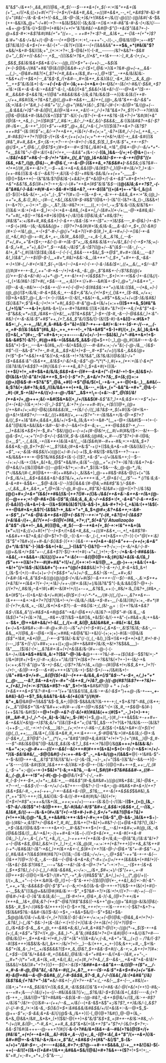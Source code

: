 &"&*$"-/&*+!-_&&_#(((@&_-#_$_(---$--+*&+(+_$(-+:+!&"_++&+(&(+"__+/((_+&;((+)+#($+!$"(--)+$+/(+&&+#_&&_-+(((#+&&*_--_+!_+&#$?_#-*&)-#(/+"(#_&(--/&-&*-&+!+!(-&&__(&-@-(&;+)&/+!(#&*&*-/&/((-@((((-(_@_)&#(-&-_$&(++-&&)(&_@+"-/+#(-+?--+&(&($&)((-(&;&*(&-+()&_+:+#-#&"_&-#-_&-(_+/&)(/-*--+*&*+_-@_-$?&-(/+$(@+(+#&(+/+*+!+"&?&#&(-+&#_@-_$"()-+&($"(&&?+_-)-@+_&$-#+:+&$?&#(#&(+"+"($(+-_--+$+#+?+:$?-#__&)&+__+-()&-+(+"+)$?&:_#+"-&_&-/+*&/+/(_-@-&---(++_@($+:+:+!_-+++"-_-/(-_-_@&!&!(@+;+--#$"(*$?&)&)()-&+$+(+$+$-*&(-(+"-_-(&?(*(((&+--(+(_(&&&&&"__+$-$+$&_+*(#&(&"$?+__&&/+&+#-$&)((&;+"_(+:+:+?+:_$-@&(+!(-(-_#__--_----/&?+&&?+_-$&#()+"_/_$($+$+((-&&($--__($+$__-((((&&!+?&*_((*&"_++!&+--+:-)_#_&-(+;(+_-_$&$_$&)&!&&+$&*&:(/+:--(@_(((+$+"+*-*(++)-__$-$_&_$(&(*-)-$_@&*-/(#&"+#&"_@(_&((@()&&_#_-+:_/-_($+!_@&:+)(&+?&#-@+(-+__&&-__(_)-_-@&#+#&?(*(_$?+(+#_&&*+_+/&$_#+-+)_@+!$"__-*+&_/&(&)&:-+&_&*_+_/(-+$&+(--_&"&$-$_/(+&#--_#+(&*+_&:&)(&(/_-&*_)&!-__&_&_@-*__++$"&/&(&*_(-&--__+_(-($+$&-((+_-)&;++_-_)+*&+-)+-(/__&*_(+-_(&(+!-#&/(-_$&#_+$?+!&:_+(&+-&-&-&:-+&&$"-&-)_-&&(/(*&"_$_&&(+)&+&!-_((---@+&+"($-+-#__&&&#-$+&&?&;+!(@&"+#&&&!&&-)_/&;&?&/&&($--+((/&:&(&((++#-_-/++_#&#((&;+?&+&?_@((_@+#-*&&+-__&)++(_(@-_&/&"&*+-&/-&&"+(&;+)&&-)+"&#_)-(-#&"+"(/_/-@+"(#&/+)&(-_$?&/-(_#-(+:-&(@+"&/(@+(--__&:&&&/+)$"-#-&(@((_&(@+!&++*_+&!(-+:_/-)+?&"&&+?+_$?(_+?--+?(#_)(&(@&-_@_(&&+#-*(&&*()(&+(($$"$"-*&)(-_(+/$?-(+-&++*&?&-(&+?-)+"&#(#(+&"(@(&-+_+&_(-_)+(($_#(_$"_/_#&:+;_&(-_/-*&/_&(/-$&&&;__&:_((&(*&#&?-+_&(-$?(#-/&*-__&-++"_)()(+$"+-+#$"_@+_&(_/+&-(_)+!((($(_&?++_&+?-(&?$?+++#$"-(&:(#_)$"+:_&(-+?++&++_+(&(+/-#+(+;+"_-&?+(&#_/-/-)+(_++&_-_-_#-#&$(/_++?+?(@($-/(+(&-&+;(++(+)+(+;+*-*-+(*&!+/&!(-+;_&&-&#(((&(#&"_#+#_&&*_$+;(&-_+;+?--_+-_(+-#+!-(-/&$_$($_)_$+/&:$"+_++-+$?-@(/_$+_+*_@&:_/_@$?_$+;(#+$+--#+:$?&(_/&#(*&_+!&"_@&*-@-/--&/+*+*-*+__$&?&"-/-@+:&!(+&(+!++_---&&&"+*_(_&+:-/-__((&_)&&--(/+;+(-@&+__()+_-_(-+/___$&(+&$"+#&-(--$-/+!+"&#+_()(_&"(@_)&*&(&)-$+-+-&-+*(@$"((+(&&_+&?_/(@_@&)--_#-@&:(_-+-&-@-)(&++&_+?&$&#+)__-&&$&;(/&?&#--+!+*(/(#_/&*+-&!+?_--$_$-$+*&:++&+&;&&(@-/&_(#$?-(_)(@+#+(&/+?_)+:&:-(++-#&(((&:&-&:(--&&?(-+;&)(&-(-$_)-*+#&!&_-$&/&/++(++"-____$-_(@()+$&*+*(--(&"&!&:$?_@&)&-_(+_&&)+;$"+&(@+/(-&+-&$"+#+$+!+!-*(+-+&"+&&?&_&$((_#+/+?-++;&:-/-(_#+"++&*(#$"&!&"&$--_(__(@(_&)&;&++?$?_-(-&"&#&/-)-&&:+#(#-&+:-$&-_#+!_$&+&?_-+*-$((&"_((+(_&*_)+-+"&-(_&__@_&((_)-$(((+&&-&(+-_+(+"_(-_$"+?(#+:()-+(&_-+$-*_-&:+-+-&&&_&*+:+"&;(@_)-++"+_&_&:()_#(-_-(#--(_+&(_(&&)(#-$-#_&$"(@&+-)-(&"((-(&?+:&_()-_(&&&+!(+-&+?(-_+-)+:+"_@-_-_&?_(&:-#&?+:+:___((_+:-)+!_-+;$"&:&-((&;&!&?&+-*(((&&:+:&:+(+_&+-$_)+:-(+:+&+-&#&_(+&*+(_/-(&#+)(*-/+:__-@-*&#&;&)-*+"+#(_+$()-_+?&&+#+)&*(@&+_(-/&!()&:(@&)&;&"+#&/$?+;(#&!&"+:+/&#+#_#&;&&+)-)-&++-/&&-)&:++-($"+:_-+)&!_$&---_#-@&)-)+-&?--+$-_(+(#&--)&;-&_)_&&&_$(@+:(@$?+?+&(#(#+!&;&)_&-*&;__&-&(-+_$+_()(-&#()(#+:(-+!&!_@__+-(+$"-#-/-@(/+"+&+?((+#-$(#_)+_&-+#+/-)-+()&(-*-&((_+&/_#()-@-+-#(_&+_+-_(&(#__&&(@__-+_&-)_&__&?&_(_--&-(*+/_#+_+"&*($+;-+&*_(-_()-#_-+(&-$"+;_/&;&#&:&)&+-/+/&!_&(-(-(-+$+?&;+(-&-$_/+#__+"+)_&()+"_$--+&&;-/&)$"_&-($?((_@+/_--_&"(*&$---(&-_(--_-&!+_&"-(_#((&!($($&;(&&--(-(-(-(_$&&-*-++$&/_$-+_@$"_#+#+:(&&;__--&?&!_)(&&"_/--+$(@-$-)__+#+*_#&)+&&:-&__(&+*+"-(_$+$_+$"+#++-$_-&&-*-)+!(#-(_/-#+(+!&?_$(_-$_(+$(&+*(--)_+&++(-(-+-)-&-)&&($+:_((+__&/__+$_/--&?(((#(#++-+-$_/_++"-#-*&--/+)+&+&_-&:_@-_$"&#&+-(-/$?&$(@(+(_(/++-$(-&+&!-#(-+)+*-@-*_++-&!++(-+)&$_$&?--_$+)+:+*_-+!&&-)+-&(_/&_(/_(--($_+($+!_&(#&!-)$?+#(_+$&--+__+;&)(*+:(/+#---_&*_#(&+-_$+)_@+"_/+&&*+"_-(@--&-&;-#&!+--(+$&-+-((-++(-(-@+(-$(#&$&:_++"+)_/&)&:(_($&_--(*&_+)-)(@_@(/($+/&/&;-#-&+$&;&;_+--&$+;&"&/+;(_+!+$+;(_()&*+_($-#&_+/+*+;(@+&+&$?_@-(_&--(+-)-/(&&+-((-&!(_+&&(+-&_+#$"+&&;+/+/+(_$-)&/&#&)($(/&*&?+;$"&*&;-)+!+:+"+#(_&$()-#-*&"_@+_&+_(&/+(+:++__((($+*+&_$(#&"&(_/+!(/&"-$-$+&-)+;__&#&-&+(_(+_+-#+?&#_#&:(((&+)&#+"&?+!(*-+&;(+&"$"+&--$"_&_&&;+*+(_(_$_/&#&+-((*&!__+/$?&*&$&"_)-$+-($-#_-&--)-@&&&/_)+:&"-#&)-(+-&-&)&:$"+#$"++_(+?_&&_$"&/_(($&/()-(&!($-#_)_-&__+&(()-_+:_#(&+?&$+:_/-_+-+__/&!_#_&-#&&-$+"&)_+((&?-*_+_-+_-&_#_/+:&:++-)_$-*-/(--+__(-+_+#-$((&:_)&&$"(#&_&)-_++_++-+!-_+?&+&#$"+$-)+#(/(+_(+_&(_)&;&*&(()+&(_+"(#+;_-$"+#+&+;+;++-----*&/+*(_+/_--)+--$&)&)_/+*-#&*+&+!+$-&&-&#$?(-&?(-_#(@+#&-+(&$&_&/_$_&&$-/()+__$++(-_)_@-@_#()&#--+-&-&-&$&"+)-$+;_---&*-&(#&_+/(--&(+&$&;(/---*_#-&_#+:+;-/+"&*(_-(-@-/&*__-)&$-#$"-*_((--&&*___-$"+?+-_#-#_&__&$+&_)+)+$--_#-*$"+/+_(/(/_&&-_&&&(@+(+!$"-$+"+&&)++&"&((+&;+&(&-*+!+?&?&*&"_(&?&/&)(@&(&)-/+"($+&&&&:&"-(&&+*__&!&$+/-&(+&;-&$"-@-*(*(*-)_#(++_(*+:+(&:(-&*(*((&?&!&/(*&$$?-+(#(/(&&:(-+-+*&_&?-)_$+&+#(*+(((&-(__++$(/+!+_+#+$&+_&_/&/&;_$&$____+&+_-((#_+--&*&$+($"_-_((*&!_-+!-$+;&)&$+/-@(&(&+!_)(-&"&!+)&*++_$_$+(-)_-$"+?-_&+&/+?+?&;_$+(&;(_()+:_+(@+)_@&$-#-*$?&"$"_@&_+#((-*$"_@&/_$(+(_-+&-+_++-@(*&-_)__&#&(--&;$?&(+;&#+?&;&$_/((&/&&+++(+*&_(&---_+(&+_(+"-&&"&-+#+"_@&-(-_#(-(#_$-_+(&)++&/((+)-+-@-/_$&"__&$+$+!_(+$-(+_&:-_-*$"_@($(*_/&!(*+&+)_+_@+++;&$($-+&#($&*&((+_/+/(&&$(#__-*_&$"&?_)++&;&$+_+:-+$"+)+-()+-(*&)-)(&+;+!+:-((-_)-$$"(_&:+?+;(+-++#-#(+_+($(((@+_(@+*(/++&#+/+;+#(/-@&)(*&#_&&&(#__-_+(&/-(-/((_)&?&$-*_$(*+#((&-(#+!&+-@_+&!+!&#$?+/---*&/_(((+#&#((+_+-+/$?+"-+-(&!_&&++/&-_@-*$?+?&/(/_$+_+*_)&"&#+;_&&&+_&*&/+/+$+&_(&;&++!-+&#-*(__+-@+:(&&#($--+!+-(-_&&"(@&)_&+&&(&&+:&#--&!-#-/--&&+!+*_$+-&;+-__+*-@&$_&$?-*_/---__)+&&)&*&$+)+*-$_#+"-$&!_/_@()+*-(-+(+(#-*_@&!+;(__#_/+#(#&/($+:--&!+--$-@_&-$+/_-+;+"(+()-$+/_-(_-$&!(#_$-_&_-_(*&#&;(@_#&;_+_#-*--_/$"$?+)-#-_(@&;()_+__$"_-_(_&(&_-+((&+*+)&(&+&!(__-(&($&#(#-_-#++-#&;+:++&!&*_$+?&&&*&;-@_$+?+$(-+:__$?(&&;(#+&+*&:$"-+(/+(($&;&_+&_-+#-(&&((&((-_/+;-+$"_-+;-&(&-#&$&)(_+)(@((+/-#-/+(-_+_($_&-#&!($-#&/($+-+?--++-*&/&&&*+*-*-@$?&/_#&$&$+(&-_(-_(($?_+&-$"+-(/+_(&&!&++;(--$---/+:+/-/&-+:()&+_&(+&;_@$"+&&/_#+;&(&"--(@__+"+:(_+?+*-)&?&:_/&&+?+&-@+&&/_/+((*&((@&#-(((_--@_$(+&?+;+:-#+*_$((&:+$&---&;_@-@-*_/&;(*-/&&&/(#-(_#(@&++--#(++#&#+)-_&(&&+)_@-++#&$-#_&_&-@_((+_(+"(&_(+$_/&/+)__&$+&&&&+&!-&$?&/+_+/+++++:&_-*_@+&(-(__/$"-$-*(/$?&:&;&-&-&+_#+-&$&+-__$_@-&(&-(_/_--)($()&&&:(#-@&;+#&#$"&:_)_/-$&#-_-/_&&__&+_&&+_+*_@+(&:-/-@_#-@++_#$"&)_-&)&#+:-_(@_+((+?-/_/&:_)&__)_(_@()+#+;_)+&+"(&&(++_#&(_(_(&-(*++$?($_)_#-+(*()&*-/&&(+_+&+&:_-&++&-$+$(*&+_(_@-((--@+*_++;+!-@-#&+()&-()$"&;(&&;&_&_&;-/-+&$_$+:(*_-&+&"-)-&-*+$+:(*(-&_&)((_)-/&+&+(-&--((&+$(#&(&)$?(/&-&$-)+_&&-#+?+)-(_+&)&:(++!&$(-++-@&#+&+;&$$?($-(_&_$&?-*_&&:+"+*_&_$+*_@_#+;&?+&&++;+:&#-_+_-$$"_(+"+&-@&:&*+$&+(@+(-$&?(--++:+"(-(#_+&?()+(-(&&$?(+&!&_&_-/(_+_-_&($?($++(--$(@(+(#&_+?+;(*_$(+&"(/
Atualização
&"&*$"-/&*+!-_&&_#(((@&_-#_$_(---$--+*&+(+_$(-+:+!&"_++&+(&(+"__+/((_+&;((+)+#($+!$"(--)+$+/(+&&+#_&&_-+(((#+&&*_--_+!_+&#$?_#-*+&&#+*++&?_+&;&(-@_+$?+?-@_-((-&+--&-_(-(_+*(+&$++-/$?-)($-(+"_@(++:&)_($"$"+?&#+)(*+*+#-*&/-$(/&$-)(++:-)&&-+-*__+*+)+_&+-_&*(_(+&"++--(++(+;&*+*&"()+*_/&:$?&"-)-)&$-$&+(+&:___)-((&$"(-()&?()--+?__-/+;--(*+_-_&/_+&/-)-#-$(@+$&/&+_/+$&"+--/_&&+$?(*-$(/-*+!+#(-+"+/_)+!+;-$+;-/__+&-&-$($-#_#&&_(&*-+&&(_-*++&&&+-/&)(_(*(/()+++"+:&(+--*-&(_(@(@++&;(#(/&*_)+&(&-&_/(&_)(*$"++-+((&!+?+--#(#+#&"+!(/+/_/(++:+!-*&!(@__+__@-)+-+;+&&:(++&-+&!+"(/+!&$-/&)(&&#+"(*-++*+*(@_(+$&$___&&)+?-)-*&-+/-)_#-&+*&$_&+!(_(&-$-(+/(--#+(+)_+-)-(+$&$+"+/+)+/-$___&&)-(&-+(__+#+;&)(+&#-)&+&_&"&$+&_((@(@_)_@_$-(+/&/+#($(--&++++-((--$(--#&_-_&:+$+*___+(*&?&!_++(&&+?(+-)+;+!&)-/++-/(#+:&(&)+_(/&(&?&"$"(-&;&:&&()$?-@+*-)-$(/(*$?+/_#&!&$_)-$&*+!_#_(+__#__(+-&(#+!+/((_+-$-$+*__&?&*_$_++:(-_#&/+:&_()&?+_(#&*_-&*(#$"(_+-_((+&+&!-&+/+#(#(+_@($+:(-+/-*-*+__/(#-)((_/()+--_&?+*&+--(&++--+&+:+&+?+?()$?()_&+!-+_/+-(*&/&/-*_/&&_-+$-#+-__(-&(&)(#(/+:+_-#+*(#((-(+?+;&/&_+_-(&)_/&*(*&+$?_(-*-&_--#&(_)&:+;(_(*&!-$_@+:((++$?&/_&+&&?&$-/(&&_&"((+#&$+&+#_@_$&"-*&/-@&*+/-/&)&?-+(@$"-#-(&:&__-&_(&_$()+"+(+(&:+?&___-#&+-/$?_/&$-+&#()&_+&($(-&/(-++&"-(+#&*&*+;&;++&&-+-__$&+_@++&#+&&/+!-&(__(_/(+-#_&(@_&&)&#&#_+-#&(+:&(_$&(+__-_)+_&+&#&#+:-#-_-#-@+:_#-/(*--_/&"+/-(+!-$+#(+(_&*&--_&!$?&)&;-&&_-_--&*&*__+)(@&_&--@&-+!&*+;+#_#&;+&_@&"&)-+&)(/-(+;+;+)-#_(&:-_(@&/_&($$"+!&#_+&*(@___(-*--$"_$(&(-&:&"(/-((_(_-&()_)($+!_)&*+$+*(*&?_#+!-#-)(---_)$"&+((-/(/_+_#_#+;+++((_+;_@+_(#_++&&#_#+)&/&;_+&!+?&$&&___)-(&"____($_)&(-(+:__&?&#+:&_+_(+(+&(&&_/&-(#+--@-(-(-&+*-)+/&*__&*&$+#&!&_&:+?($&"-@-)&-&__@+-+-+?&/-#--+*($()&$-*-$$?&!+;-*(/&*(#(#+/+$+;(/-#-_+;&_(++"_)&/(*$"(*($&*+?+-+?&_&?&(+?+$-)+$-(&_(_-+&(+:+*+;&?(-&"(@+"&-_+_)-$&/_-(/$?+?&/+)&_+/(@-*-*(#(@_&+!+/&$_&++_)+?(--/+!-_-&(@-*+$---&+#_)+*+++(&"(/&-+)-$&!-$+/--+/(&_#_/&$+!-$(__/&"+#&_+$+/+#-__&(@($(+&)--(*++_-&*_/&_&_&+(/$"&$-*-*+_-$+_+/_)+"+*(__@-___--&?_$&-+&+/(+-#+"-(&++$_/+)&?_@-)((-@(#$?(&$?+-+?&)+-+_(+&)_)+(+:+:$?_(&&+#$?-+&"_$+!+!&+__&#&#$?(@+*+/+$_&-(+&&+++&+$"&?-#+&--+"(++"&!(&&!((&_&/&:-*-&(-&$+"_)++_@_-_(_&-+__-$-$-*_+-*&#_&_)-&()-+$?_$&;&&&?&-&&-_&(+&(/&"(/(#(#_-&"+_&__@&#_@+!_)&&$"&$-$_&+;(@($-$&&&/&?(&-++-+;(_+$+_&?$"-#&_(/&*+;(+__&"(@&$+"_(&+&"&#+_+:+#(#-+-/&*+-(@+/&$&"-(+:(&_#_-+$&*_@-&(#-)(++$&?&-&#($(++__@+!+*_@-+&?-((-&(+#_)(#&)&*(++:(#($+"_-_)+)+)-*+;(#__&#-#_)-/_/-*-(+_&)-&-)&/+;_$-/_#_(__+)+$_@+/(_-)(#_/-++&&$&:+_-++#+-&-+&&)(+&!_@_-+)$?&;&/+"((&(($+&+"+;()&"_$(_&$--+?+?(&+?&/&)&----(&(&?-)++_$-__-((_-+:+!-(+&___)&!-__(+;+!++-/-#&--/_&($&-_(+&&/+&_#+:((+$((+!(@(_()_++;___(&/&+(_((&:&*&#_#_++:&++--+_$-#_@&"&:+)_#+&&(&;(-_@+:&*(/-$&*_/__$?_@$"-)+"__(*(+_-+"&#$"(#_@_+&;&#_(&"+!+!+"_)-)+"(#&__)_@-$_#----$"-#&*_(&&_@&"(@-&&/_$_&&(&-&?_)_$&++:+?_&(@(/&__((*&*+++/+&(&&:&/-+&_+"+;+;-@-#++--(((+--&&(-_-&(+++#(#+++(&+&)+$+(+-((-/-+&$+:+/+/-*_)(&-$&!&#&/__-$_@()&#()-/+:++-#&-$"_-_+&+&/(@+/(&&$+__@(-+!&#&-$"-+-$-&(@-_++-&__&?$"$?&)_(&"&/+-(/-)&-($_-+)-_+/+"($&-((&"&/--&&--+)()-*+"&-_---(/_(&-&#($(#_)&&+++-&)(#&:+$-@-+-*()&:-)(@()+#+*+-+$_++:_/(_(#(_-$-*+"+;-@(+__-+-)+$&)+"(-&;++&?&_--&-+(_$_#(_(#_+$?&#&&&#-+_((#--&;_(-@_&+-+!$"+(-#_(-@-)-@___@&/(*$"-(-/_-+#-#_(-$-)++-$+_+)+*+;_&&:+__--#&&$"(#_-&;&#&#+)_((@((_#&_+$&:_)&)-@&+_-+?--+!_--&&$-/(---&-+/+/-(+_&?+$+$---@&?-/-((-+&+;-@-#&#_&+#+&+)($+$+?(*&&+$&/-#_-_++(-++-_/-*--&&&+&-(@__$?&;__++-&(*+*&$&$_$&#&)_&(*_++"$?(-+++;($_&&)()&:-$_-&/((-#+*&#(#(_&/-(&)(*+!+;((+$+!+#$"+;+++*&/(&_+(&__+++;_++/+)---++-_(&:&(_)-(_-_/((&:-(__($+_(+()_(&_--$?-_&/-/&_($$"+!-&(@+*+-_$_/-#(_&*&/-#_/$"&#+:(_&$&:+)&$&+_(_--((&_-&)&#_$_/((-*_+--_/&-&+(____#+/&"(+(-+!_$+#-)+#-)_$+/+"+#&?(@&_+?&)_$+$(_+!+++)&;()_@-*_&_$_++&&#&:+*+:&$+/-#+;++()&-$"_@-&&-_)&(&++$__+)-@-)_(_#&!-_+;&!$?+/-@&&+?_#_#(__$_/&++($?+$&(+)_+_#&?-/-((+_@&+&?$?()_(&)-_+$-(&&_/(@&:&$-*--++&*+)-__#-&&?+*+$_+(+-$__--&)+*&#+;+#(@_(&_-&(@&&($&/()__&/-*&)+;-)_)++_#+*&:+)&*_$-$(*-/((+$+&(*+__++&-#(++&-#()&;_)-)_/+-_&-(_(+*(_+&_/(_-__)-+++++(++&(&-$+/&;&;--_@_(&"&;_/_(&:&"&!+?+-(_-@&+&$_@&)_&&!+:(+_)_)+;(_+:(&_@(#_-+:+:++(+&?+++)()++&_&?&++#(-+*-/&#&(&!-(&"-*&(_)+*(&++&+-(_$(#+:(++?(&-@-/-@_&+"&"+_-#-$&"-+_)(/_#&/&&+?(&&$(#_#(#&?(/_+()((&;-_()&-($&;-/+/+-_-_@+$&"-++"&-+-+-&(--()&++?(@+:_)_(-$_-_&---$&--(-@&*_-&*+*&+&;(*-#+:(+()+/+++(&&&_&+(+_#&!+)(-_-(&+*&(-$&:$?(#&?__-*--+"&*&--+&!-(&-&$-@+:$?+"+"-*+:+?_--__-($++-)&+&(_$+*$?&)_(-(-)-(_)_/-#(&-&&#&_+:-/+:-__/&+_$_#+;+)_/-($"(++-_+-#(@+++$(_-((@()+!&+$?-/(#+*(*_-+*_&-/(#&$$"&"_&+/_)+/-)__(*_@(/+((-(/(+_&__+"--(-(*+:&#(&-@_/()+(--$"_&-*+!-(($(@(@(*-_++&)_&()+:-#(-&"-*_++_+"&;-&&&&$-@(-$"$"+-(-_-&;+!_+&(_)(&-&-@-++-+?(/&$-++(&(+)+#()-+-__$&;&"(((&_@+_&&(@_#(#&/&:+_--$"_+$?&#-*+?_/+(&:+!+/((+?---#(-+(--((--___@&#-/+_&-()-)&"&:&(&;&(_--___($-#+!++_@&+_&-)(-&_(@+?-*+/&*(*++&__)&+_@&;&?-(++$"-@&?(#$"&$&((*-+&++"_@+;(@+"&#(@-_&(&_(@&_(-&$&-_#_$+/-/(#&$-&(*+++)(+()-$+*+?&_+++!+;--+!&--++*+:-(-$&?+&+?-+($(&&#$?&:-&&#-(&(($-&(-+$+_-+&&+$&/()--$"+$&)+$&-_$_@_@_)&/()&-_/+*&/&-(+_(+?(((&((-$(-&(+*-/+:+;+(-@(@&;-@&&_&+!+?+)-_&?&!_)-(_/&"-$&:-)+*(*&-(&(-+:_(+!_(-)+)()&:&-_)+_+(&(+(-)_(_/+?(@_$--()_/&*&$-$-&__&+_@_++-&#&*&;&)_/+#_&+#&?-@((+;-((@(*-+_$($-+-+&(+;(_&;+&$"+"$?+!(*_@-_&&_)-*-_&"&;(#&$&!+?+(_)+:&#(@(-++&/(/&?+#---@&/&(()+-_$+*&*&:+!+#_)-/$"+(&"+!((&+&/+;(*-*&_+&+"+"&__(+$()-/$?&/(-$?-#($&$+$+*+)&$&!&-&/(_&*+:-/&/+?+!-__)--&:(*++_+_+-)()&;&++;+#_-_$+!&-&*$"+(&_&-_)+!__+/&$&&&?($+*_&_@&?_$++&&-$+#((-_&-+;+_&++)+?(#+:(_+$_$--()&"&/+&&&-#_+()&&&)_@&!&:-&+"+#&*--&/(*&--)&#_++"-_-__#+*-)(*+"+#_&+(&_+#_+&/(_&)_+(+(#_/+?+&_/_$--&&-__+&+&"+&-_&!&!+*(&&&(/+&&((#+"+?+)(*()+--$()+:-&($+?__&#_#_+&+-&&"&+--&/(_(@-+_($"+__/-+_#-&-#-@_@&"&(_-&?&+-#((_)+_&?__++--($-+&:$"+&+$+#+)+(+"&#-#_)-&_@+#&--&-@-$&#&_(/_/-#-$&$&_$?-$_&_/-/-((&&(_/&:(*&#&"(/&)(&$?&_&;(_+?&?+"_-_)&"+__&_/-#_&+$(-_(((+?+$-+&"+:(_-+&*_(-__$+-(--_+#&)(+-((&+;+"+++&_$&)&!(+((&;&$_#_-&!&$&(()&"&++)+#&-&(-@(+&(+$($+_+!()-#&;-+--+#+;&*---/-)&*(/+)+-(/-_-#_&(*&&(_&?(/+;__$?&/&)-$+$()&(&+(_&$(----_&;(*+?($-++_-_(&&!(@+"$?+#&#&*--&$(&-#--(@-#&?_-&++$_@&/+/($_/&:-+-#$?+/&)&"-)&!+-(/(/&#-+-$($_++/--_&__+/_&(*--(*+&-*&$+&$"+;_/&?$?_++)&/&/-)_&$?(/-*(/-#-$_/+:+)&-&_-$()&*()+$+:&#&&&/&#&$&/+/((+&(&+:_-&--@+$_$-@++_-$"+;-$-&&;&+&-&)(/(@_$-&_/&++)((-(_@(@+?&#()_@-@+(&_-&+&_@&&+/&#__&*&*_(+!($&!-@(++)+_&"&/$"&$+$_+(#+*-+&!&:+#&_-/-*-)+((#_&(@-_-*-#_&+:_++#_&_&$"&*_&(+(*&++?$"+"$?+/-)&/_)+$+?+;-&&-$?&#_(&*+++--@-++*+?(#()(*-__&-(+?_#&/&*(&&+-&-_-#&(+?&(_@($+/(+(#&!&"_+(*(+-+&+(&__&)-#(&+_&--/()+;_&_-(@+:&(_&+"$"_/(+_-+&+)(/&-&#+#_@+-&-&?&/-&+/&*+:+_$"&/_+&#&$-)+*(#&"-&(/$"_$_-_(&-+/+)+"_/&#-$+-_-(*---+&)&&_#+?+;$?_@--+#-++$&&&_(/-+__+*&!()&)-$(*-*++(*--&!((+((*&+_((+&#+!_/&*+;&#&&+$&/(@&)+#+?&&+-+($?__+!+$+!+;_-&"+#_/+;-#+_+*+_(-$"&---_:
